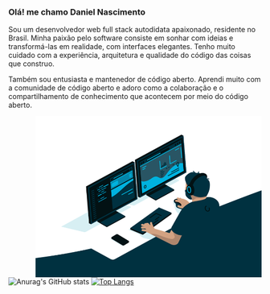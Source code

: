 ### Olá! me chamo Daniel Nascimento

<p>Sou um desenvolvedor web full stack autodidata apaixonado, residente no Brasil. Minha paixão pelo software consiste em sonhar com ideias e transformá-las em realidade, com interfaces elegantes. Tenho muito cuidado com a experiência, arquitetura e qualidade do código das coisas que construo.

Também sou entusiasta e mantenedor de código aberto. Aprendi muito com a comunidade de código aberto e adoro como a colaboração e o compartilhamento de conhecimento que acontecem por meio do código aberto.<p/>

<div>
  <img align="right" alt="GIF" src="https://github.com/DanielNascimento00/DanielNascimento00/blob/main/code.gif" width="450" height="320" />
</div>

![Anurag's GitHub stats](https://github-readme-stats.vercel.app/api?username=DanielNascimento00&show_icons=true&theme=calm)
[![Top Langs](https://github-readme-stats.vercel.app/api/top-langs/?username=DanielNascimento00&layout=compact&theme=calm)](https://github.com/anuraghazra/github-readme-stats)
